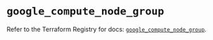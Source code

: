 # `google_compute_node_group`

Refer to the Terraform Registry for docs: [`google_compute_node_group`](https://registry.terraform.io/providers/hashicorp/google/6.22.0/docs/resources/compute_node_group).

